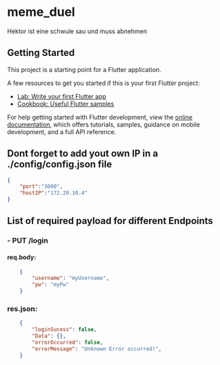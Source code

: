 # meme_duel

Hektor ist eine schwule sau und muss abnehmen

## Getting Started

This project is a starting point for a Flutter application.

A few resources to get you started if this is your first Flutter project:

- [Lab: Write your first Flutter app](https://docs.flutter.dev/get-started/codelab)
- [Cookbook: Useful Flutter samples](https://docs.flutter.dev/cookbook)

For help getting started with Flutter development, view the
[online documentation](https://docs.flutter.dev/), which offers tutorials,
samples, guidance on mobile development, and a full API reference.

## Dont forget to add yout own IP in a ./config/config.json file
```json
{
    "port":"3000",
    "hostIP":"172.20.10.4"
}
```

## List of required payload for different Endpoints
### - PUT /login
#### req.body:
```json
    {
        "username": "myUsername",
        "pw": "myPw"
    }
```
### res.json:
```json
    {
        "loginSucess": false,
        "Data": {},
        "errorOccurred": false,
        "errorMessage": "Unknown Error occurred!",
    }
```

